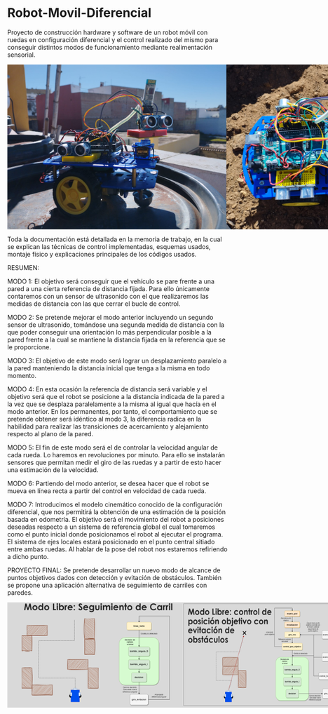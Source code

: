 # Robot-Movil-Diferencial
Proyecto de construcción hardware y software de un robot móvil con ruedas en configuración diferencial y el control realizado del mismo para conseguir distintos modos de funcionamiento mediante realimentación sensorial.

<div style="display: flex; flex-direction: row;">
  <img src="https://github.com/aglora/Robot-Movil-Diferencial/blob/main/FotoRobotMovil.jpg" width="500" />
  <img src="https://github.com/aglora/Robot-Movil-Diferencial/blob/main/Vista-aerea-robot.jpg" width="500" />
</div>

Toda la documentación está detallada en la memoria de trabajo, en la cual se explican las técnicas de control implementadas, esquemas usados, montaje físico y explicaciones principales de los códigos usados.

RESUMEN:

MODO 1:
El objetivo será conseguir que el vehículo se pare frente a una pared a una
cierta referencia de distancia fijada. Para ello únicamente contaremos con un
sensor de ultrasonido con el que realizaremos las medidas de distancia con las
que cerrar el bucle de control.

MODO 2:
Se pretende mejorar el modo anterior incluyendo un segundo sensor de
ultrasonido, tomándose una segunda medida de distancia con la que poder
conseguir una orientación lo más perpendicular posible a la pared frente a la
cual se mantiene la distancia fijada en la referencia que se le proporcione.

MODO 3:
El objetivo de este modo será lograr un desplazamiento paralelo a la pared
manteniendo la distancia inicial que tenga a la misma en todo momento.

MODO 4:
En esta ocasión la referencia de distancia será variable y el objetivo será que
el robot se posicione a la distancia indicada de la pared a la vez que se desplaza
paralelamente a la misma al igual que hacía en el modo anterior. En los
permanentes, por tanto, el comportamiento que se pretende obtener será
idéntico al modo 3, la diferencia radica en la habilidad para realizar las
transiciones de acercamiento y alejamiento respecto al plano de la pared.

MODO 5:
El fin de este modo será el de controlar la velocidad angular de cada rueda.
Lo haremos en revoluciones por minuto. Para ello se instalarán sensores que
permitan medir el giro de las ruedas y a partir de esto hacer una estimación
de la velocidad.

MODO 6:
Partiendo del modo anterior, se desea hacer que el robot se mueva en línea
recta a partir del control en velocidad de cada rueda.

MODO 7:
Introducimos el modelo cinemático conocido de la configuración diferencial,
que nos permitirá la obtención de una estimación de la posición basada en
odometría.
El objetivo será el movimiento del robot a posiciones deseadas respecto a un
sistema de referencia global el cual tomaremos como el punto inicial donde
posicionamos el robot al ejecutar el programa. El sistema de ejes locales estará
posicionado en el punto central sitiado entre ambas ruedas. Al hablar de la
pose del robot nos estaremos refiriendo a dicho punto.

PROYECTO FINAL:
Se pretende desarrollar un nuevo modo de alcance de puntos objetivos dados
con detección y evitación de obstáculos. También se propone una aplicación
alternativa de seguimiento de carriles con paredes.

<div style="display: flex; flex-direction: row;">
  <img src="https://github.com/aglora/Robot-Movil-Diferencial/blob/main/carril.png" width="400" />
  <img src="https://github.com/aglora/Robot-Movil-Diferencial/blob/main/obstaculos.png" width="400" />
</div>


